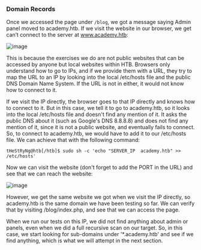 ### Domain Records

Once we accessed the page under ```/blog```, we got a message saying Admin panel moved to academy.htb. If we visit the website in our browser, we get can’t connect to the server at www.academy.htb:

![image](https://github.com/tHeStRyNg/SecureSphereLabs/assets/118682909/d6033377-f9a2-4801-b9d8-52dd5792419d)


This is because the exercises we do are not public websites that can be accessed by anyone but local websites within HTB. Browsers only understand how to go to IPs, and if we provide them with a URL, they try to map the URL to an IP by looking into the local /etc/hosts file and the public DNS Domain Name System. If the URL is not in either, it would not know how to connect to it.

If we visit the IP directly, the browser goes to that IP directly and knows how to connect to it. But in this case, we tell it to go to academy.htb, so it looks into the local /etc/hosts file and doesn't find any mention of it. It asks the public DNS about it (such as Google's DNS 8.8.8.8) and does not find any mention of it, since it is not a public website, and eventually fails to connect. So, to connect to academy.htb, we would have to add it to our /etc/hosts file. We can achieve that with the following command:

```tHeStRyNg@htb[/htb]$ sudo sh -c 'echo "SERVER_IP  academy.htb" >> /etc/hosts'```

Now we can visit the website (don't forget to add the PORT in the URL) and see that we can reach the website:

![image](https://github.com/tHeStRyNg/SecureSphereLabs/assets/118682909/d2be5e4f-f161-4667-aff4-f8a3aa2139a3)


However, we get the same website we got when we visit the IP directly, so academy.htb is the same domain we have been testing so far. We can verify that by visiting /blog/index.php, and see that we can access the page.

When we run our tests on this IP, we did not find anything about admin or panels, even when we did a full recursive scan on our target. So, in this case, we start looking for sub-domains under '*.academy.htb' and see if we find anything, which is what we will attempt in the next section.
